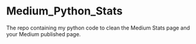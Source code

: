 # Medium_Python_Stats
The repo containing my python code to clean the Medium Stats page and your Medium published page.
